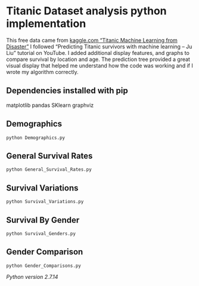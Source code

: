 # Titanic Dataset analysis python implementation
This free data came from [kaggle.com “Titanic Machine Learning from Disaster”](https://www.kaggle.com/c/titanic/data)
I followed “Predicting Titanic survivors with machine learning – Ju Liu”
tutorial on YouTube. I added additional display features, and graphs to compare survival by location and age.
The prediction tree provided a great visual display that helped me understand how the code was working and if I wrote my algorithm correctly.  

## Dependencies installed with pip
matplotlib
pandas
SKlearn
graphviz

## Demographics
```
python Demographics.py
```

## General Survival Rates
```
python General_Survival_Rates.py
```

## Survival Variations
```
python Survival_Variations.py
```

## Survival By Gender
```
python Survival_Genders.py
```

## Gender Comparison
```
python Gender_Comparisons.py
```


_Python version 2.7.14_
